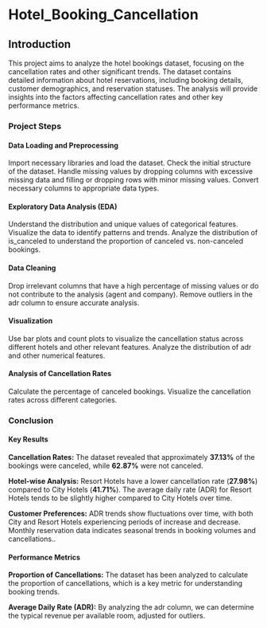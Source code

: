 # Hotel_Booking_Cancellation

## Introduction
This project aims to analyze the hotel bookings dataset, focusing on the cancellation rates and other significant trends. The dataset contains detailed information about hotel reservations, including booking details, customer demographics, and reservation statuses. The analysis will provide insights into the factors affecting cancellation rates and other key performance metrics.

### Project Steps

#### Data Loading and Preprocessing
Import necessary libraries and load the dataset.
Check the initial structure of the dataset.
Handle missing values by dropping columns with excessive missing data and filling or dropping rows with minor missing values.
Convert necessary columns to appropriate data types.

#### Exploratory Data Analysis (EDA)
Understand the distribution and unique values of categorical features.
Visualize the data to identify patterns and trends.
Analyze the distribution of is_canceled to understand the proportion of canceled vs. non-canceled bookings.

#### Data Cleaning
Drop irrelevant columns that have a high percentage of missing values or do not contribute to the analysis (agent and company).
Remove outliers in the adr column to ensure accurate analysis.

#### Visualization
Use bar plots and count plots to visualize the cancellation status across different hotels and other relevant features.
Analyze the distribution of adr and other numerical features.

#### Analysis of Cancellation Rates
Calculate the percentage of canceled bookings.
Visualize the cancellation rates across different categories.


### Conclusion

#### Key Results
**Cancellation Rates:** 
The dataset revealed that approximately **37.13%** of the bookings were canceled, while **62.87%** were not canceled.

**Hotel-wise Analysis:** 
Resort Hotels have a lower cancellation rate (**27.98%**) compared to City Hotels (**41.71%**).
The average daily rate (ADR) for Resort Hotels tends to be slightly higher compared to City Hotels over time.

**Customer Preferences:** 
ADR trends show fluctuations over time, with both City and Resort Hotels experiencing periods of increase and decrease.
Monthly reservation data indicates seasonal trends in booking volumes and cancellations..

#### Performance Metrics
**Proportion of Cancellations:** The dataset has been analyzed to calculate the proportion of cancellations, which is a key metric for understanding booking trends.

**Average Daily Rate (ADR):** By analyzing the adr column, we can determine the typical revenue per available room, adjusted for outliers.

